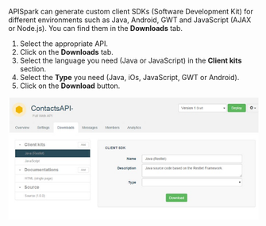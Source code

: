 APISpark can generate custom client SDKs (Software Development Kit) for different environments such as Java, Android, GWT and JavaScript (AJAX or Node.js). You can find them in the **Downloads** tab.

1. Select the appropriate API.
2. Click on the **Downloads** tab.
3. Select the language you need (Java or JavaScript) in the **Client kits** section.
4. Select the **Type** you need (Java, iOs, JavaScript, GWT or Android).
5. Click on the **Download** button.

![Download button](images/01.jpg "Download button")